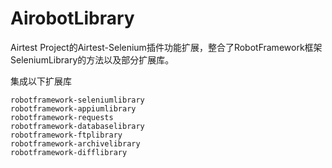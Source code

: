 # AirobotLibrary

Airtest Project的Airtest-Selenium插件功能扩展，整合了RobotFramework框架SeleniumLibrary的方法以及部分扩展库。

集成以下扩展库

    robotframework-seleniumlibrary
    robotframework-appiumlibrary
    robotframework-requests 
    robotframework-databaselibrary
    robotframework-ftplibrary 
    robotframework-archivelibrary 
    robotframework-difflibrary 